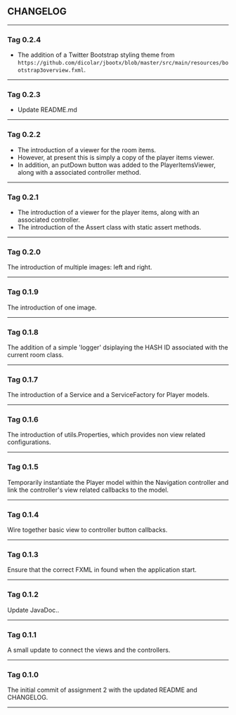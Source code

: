 ## CHANGELOG

---

### Tag 0.2.4

- The addition of a Twitter Bootstrap styling theme from `https://github.com/dicolar/jbootx/blob/master/src/main/resources/bootstrap3overview.fxml`.

---

### Tag 0.2.3

- Update README.md

---

### Tag 0.2.2

- The introduction of a viewer for the room items.
- However, at present this is simply a copy of the player items viewer.
- In addition, an putDown button was added to the PlayerItemsViewer, along with a associated controller method.

---

### Tag 0.2.1

- The introduction of a viewer for the player items, along with an associated controller.
- The introduction of the Assert class with static assert methods.

---

### Tag 0.2.0

The introduction of multiple images: left and right.

---

### Tag 0.1.9

The introduction of one image.

---

### Tag 0.1.8

The addition of a simple 'logger' dsiplaying the HASH ID associated with the current room class.

---

### Tag 0.1.7

The introduction of a Service and a ServiceFactory for Player models.
 
---

### Tag 0.1.6

The introduction of utils.Properties, which provides non view related configurations.

---

### Tag 0.1.5

Temporarily instantiate the Player model within the Navigation controller and link the controller's view related callbacks to the model.

---

### Tag 0.1.4

Wire together basic view to controller button callbacks.

---

### Tag 0.1.3

Ensure that the correct FXML in found when the application start.

---

### Tag 0.1.2

Update JavaDoc..

---

### Tag 0.1.1

A small update to connect the views and the controllers.

---

### Tag 0.1.0

The initial commit of assignment 2 with the updated README and CHANGELOG.







---
